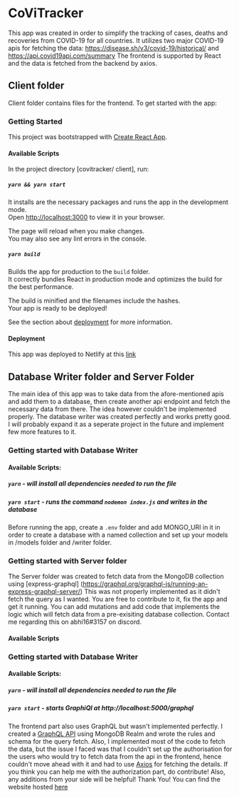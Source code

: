 # CoViTracker

This app was created in order to simplify the tracking of cases, deaths and recoveries from COVID-19 for all countries.
It utilizes two major COVID-19 apis for fetching the data: https://disease.sh/v3/covid-19/historical/ and https://api.covid19api.com/summary 
The frontend is supported by React and the data is fetched from the backend by axios.

## Client folder
Client folder contains files for the frontend. To get started with the app:

### Getting Started

This project was bootstrapped with [Create React App](https://github.com/facebook/create-react-app).

#### Available Scripts

In the project directory [covitracker/ client], run:

##### `yarn && yarn start`

It installs are the necessary packages and runs the app in the development mode.\
Open [http://localhost:3000](http://localhost:3000) to view it in your browser.

The page will reload when you make changes.\
You may also see any lint errors in the console.

##### `yarn build`

Builds the app for production to the `build` folder.\
It correctly bundles React in production mode and optimizes the build for the best performance.

The build is minified and the filenames include the hashes.\
Your app is ready to be deployed!

See the section about [deployment](https://facebook.github.io/create-react-app/docs/deployment) for more information.

#### Deployment

This app was deployed to Netlify at this [link](https://covitracker-opslyft.netlify.app/)


## Database Writer folder and Server Folder

The main idea of this app was to take data from the afore-mentioned apis and add them to a database, then create another api endpoint and fetch the necessary data from there. 
The idea however couldn't be implemented properly. The database writer was created perfectly and works pretty good. I will probably expand it as a seperate project in the future and implement few more features to it.

### Getting started with Database Writer

#### Available Scripts:

##### `yarn` - will install all dependencies needed to run the file 

##### `yarn start` - runs the command `nodemon index.js` and writes in the database

Before running the app, create a `.env` folder and add MONGO_URI in it in order to create a database with a named collection and set up your models in /models folder and /writer folder.

### Getting started with Server folder
The Server folder was created to fetch data from the MongoDB collection using [express-graphql] (https://graphql.org/graphql-js/running-an-express-graphql-server/)
This was not properly implemented as it didn't fetch the query as I wanted.
You are free to contribute to it, fix the app and get it running.
You can add mutations and add code that implements the logic which will fetch data from a pre-exisiting database collection.
Contact me regarding this on abhi16#3157 on discord. 

#### Available Scripts
### Getting started with Database Writer

#### Available Scripts:

##### `yarn` - will install all dependencies needed to run the file 

##### `yarn start` - starts GraphiQl at http://localhost:5000/graphql 


The frontend part also uses GraphQL but wasn't implemented perfectly. I created a [GraphQL API](https://ap-south-1.aws.realm.mongodb.com/api/client/v2.0/app/covidstats-dimtt/graphql) using MongoDB Realm and wrote the rules and schema for the query fetch. Also, I implemented most of the code to fetch the data, but the issue I faced was that I couldn't set up the authorisation for the users who would try to fetch data from the api in the frontend, hence couldn't move ahead with it and had to use [Axios](https://www.npmjs.com/package/axios) for fetching the details. If you think you can help me with the authorization part, do contribute!
Also, any additions from your side will be helpful!
Thank You!
You can find the website hosted [here](https://covitracker-opslyft.netlify.app/)
